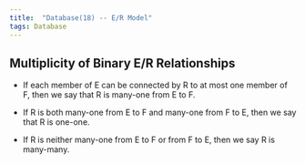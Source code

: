 ```yaml
---
title:  "Database(18) -- E/R Model"
tags: Database
---
```


## Multiplicity of Binary E/R Relationships

* If each member of E can be connected by R to at most one member of F, then we say that R is many-one from E to F.

* If R is both many-one from E to F and many-one from F to E, then we say that R is one-one.

* If R is neither many-one from E to F or from F to E, then we say R is many-many.